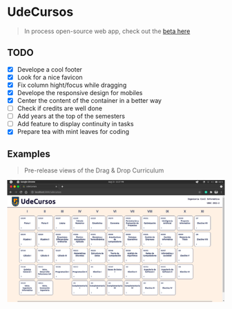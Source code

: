 # UdeCursos
> In process open-source web app, check out the [beta here](http://cxrlosk.me/udecursos/)

## TODO
- [x] Develope a cool footer
- [x] Look for a nice favicon
- [x] Fix column hight/focus while dragging
- [x] Develope the responsive design for mobiles
- [x] Center the content of the container in a better way
- [ ] Check if credits are well done
- [ ] Add years at the top of the semesters
- [ ] Add feature to display continuity in tasks
- [x] Prepare tea with mint leaves for coding

## Examples
> Pre-release views of the Drag & Drop Curriculum

![image](assets/Screenshot2021-08-23.png)


<br>
